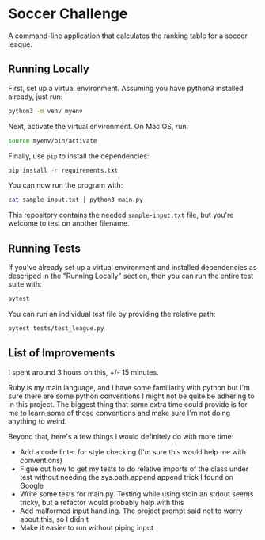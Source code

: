 # Soccer Challenge

A command-line application that calculates the ranking table for
a soccer league.

## Running Locally

First, set up a virtual environment. Assuming you have python3
installed already, just run:

```bash
python3 -m venv myenv
```

Next, activate the virtual environment. On Mac OS, run:

```bash
source myenv/bin/activate
```

Finally, use `pip` to install the dependencies:

```bash
pip install -r requirements.txt
```

You can now run the program with:

```bash
cat sample-input.txt | python3 main.py
```

This repository contains the needed `sample-input.txt` file, but
you're welcome to test on another filename.

## Running Tests

If you've already set up a virtual environment and installed
dependencies as descriped in the "Running Locally" section,
then you can run the entire test suite with:

```bash
pytest
```

You can run an individual test file by providing the relative path:

```bash
pytest tests/test_league.py
```

## List of Improvements

I spent around 3 hours on this, +/- 15 minutes.

Ruby is my main language, and I have some familiarity with python but
I'm sure there are some python conventions I might not be quite
be adhering to in this project. The biggest thing that some extra time
could provide is for me to learn some of those conventions and make
sure I'm not doing anything to weird.


Beyond that, here's a few things I would definitely do with more time:

- Add a code linter for style checking (I'm sure this would help me with conventions)
- Figue out how to get my tests to do relative imports of the class under
test without needing the sys.path.append append trick I found on Google
- Write some tests for main.py. Testing while using stdin an stdout
seems tricky, but a refactor would probably help with this
- Add malformed input handling. The project prompt said not to worry
about this, so I didn't
- Make it easier to run without piping input
